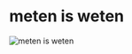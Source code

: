 <!--
  date: 2010-07-22
  modified: 2012-07-03
  slug: meten-is-weten
  type: post
  categories: illustration
-->

# meten is weten

![meten is weten](https://res.cloudinary.com/dn1rmdjs5/image/upload/v1566568756/rv/metenIsWeten.png)
